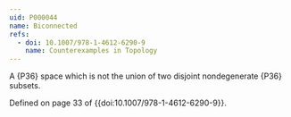 ```yaml
---
uid: P000044
name: Biconnected
refs:
  - doi: 10.1007/978-1-4612-6290-9
    name: Counterexamples in Topology
---
```


A {P36} space which is not the union of two disjoint nondegenerate {P36} subsets.

Defined on page 33 of {{doi:10.1007/978-1-4612-6290-9}}.
